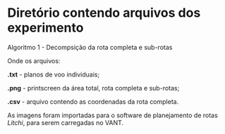 # Diretório contendo arquivos dos experimento
Algoritmo 1 - Decompsição da rota completa e sub-rotas

Onde os arquivos:

**.txt** - planos de voo individuais;

**.png** - printscreen da área total, rota completa e sub-rotas;

**.csv** - arquivo contendo as coordenadas da rota completa.


As imagens foram importadas para o software de planejamento de rotas _Litchi_, para serem carregadas no VANT.


